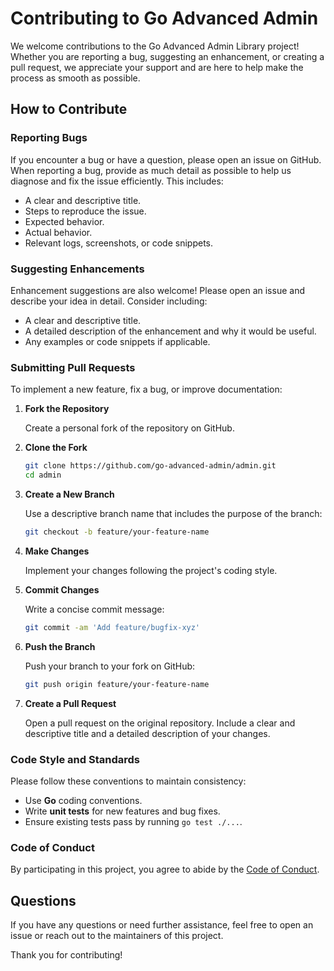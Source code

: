 # Contributing to Go Advanced Admin

We welcome contributions to the Go Advanced Admin Library project! Whether you are reporting a bug, suggesting an enhancement, or creating a pull request, we appreciate your support and are here to help make the process as smooth as possible.

## How to Contribute

### Reporting Bugs

If you encounter a bug or have a question, please open an issue on GitHub. When reporting a bug, provide as much detail as possible to help us diagnose and fix the issue efficiently. This includes:

- A clear and descriptive title.
- Steps to reproduce the issue.
- Expected behavior.
- Actual behavior.
- Relevant logs, screenshots, or code snippets.

### Suggesting Enhancements

Enhancement suggestions are also welcome! Please open an issue and describe your idea in detail. Consider including:

- A clear and descriptive title.
- A detailed description of the enhancement and why it would be useful.
- Any examples or code snippets if applicable.

### Submitting Pull Requests

To implement a new feature, fix a bug, or improve documentation:

1. **Fork the Repository**

   Create a personal fork of the repository on GitHub.

2. **Clone the Fork**

   ```sh
   git clone https://github.com/go-advanced-admin/admin.git
   cd admin
   ```

3. **Create a New Branch**

   Use a descriptive branch name that includes the purpose of the branch:

   ```sh
   git checkout -b feature/your-feature-name
   ```

4. **Make Changes**

   Implement your changes following the project's coding style.

5. **Commit Changes**

   Write a concise commit message:

   ```sh
   git commit -am 'Add feature/bugfix-xyz'
   ```

6. **Push the Branch**

   Push your branch to your fork on GitHub:

   ```sh
   git push origin feature/your-feature-name
   ```

7. **Create a Pull Request**

   Open a pull request on the original repository. Include a clear and descriptive title and a detailed description of your changes.

### Code Style and Standards

Please follow these conventions to maintain consistency:

- Use **Go** coding conventions.
- Write **unit tests** for new features and bug fixes.
- Ensure existing tests pass by running `go test ./...`.

### Code of Conduct

By participating in this project, you agree to abide by the [Code of Conduct](CODE_OF_CONDUCT.md).

## Questions

If you have any questions or need further assistance, feel free to open an issue or reach out to the maintainers of this project.

Thank you for contributing!